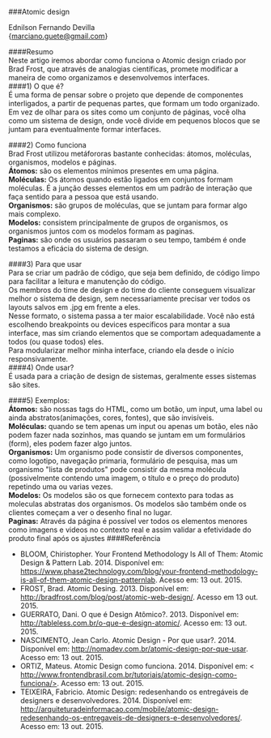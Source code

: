 

###Atomic design<br/>

Ednilson Fernando Devilla<br/>
{marciano.guete@gmail.com}<br>

####Resumo<br/>
Neste artigo iremos abordar como funciona o Atomic design criado por Brad Frost, que através de analogias científicas, promete modificar a maneira de como organizamos e desenvolvemos interfaces.<br/>
####1) O que é?<br/>
É uma forma de pensar sobre o projeto que depende de componentes interligados, a partir de pequenas partes, que formam um todo organizado.<br/>
Em vez de olhar para os sites como um conjunto de páginas, você olha como um sistema de design, onde você divide em pequenos blocos que se juntam para eventualmente formar interfaces.

####2) Como funciona<br/>
Brad Frost utilizou metáfororas bastante conhecidas: átomos, moléculas, organismos, modelos e páginas.<br>
**Átomos:** são os elementos mínimos presentes em uma página.<br/>
**Moléculas:** Os átomos quando estão ligados em conjuntos formam moléculas. É a junção desses elementos em um padrão de interação que faça sentido para a pessoa que está usando.<br/>
**Organismos:** são grupos de moléculas, que se juntam para formar algo mais complexo.<br/> 
**Modelos:** consistem principalmente de grupos de organismos, os organismos juntos com os modelos formam as paginas. <br/>
**Paginas:** são onde os usuários passaram o seu tempo, também é onde testamos a eficácia do sistema de design.<br/> 

####3) Para que usar<br/>
Para se criar um padrão de código, que seja bem definido, de código limpo para facilitar a leitura e manutenção do código.<br/>
Os membros do time de design e do time do cliente conseguem visualizar melhor o sistema de design, sem necessariamente precisar ver todos os layouts salvos em .jpg em frente a eles.<br/>
Nesse formato, o sistema passa a ter maior escalabilidade. Você não está escolhendo breakpoints ou devices específicos para montar a sua interface, mas sim criando elementos que se comportam adequadamente a todos (ou quase todos) eles.<br/>
Para modularizar melhor minha interface, criando ela desde o início responsivamente.<br/>
####4) Onde usar?<br/>
É usada para a criação de design de sistemas, geralmente esses sistemas são sites.<br/>

####5) Exemplos:<br/>
**Átomos:** são nossas tags do HTML, como um botão, um input, uma label ou ainda abstratos(animações, cores, fontes), que são invisíveis.<br>
**Moléculas:** quando se tem apenas um input ou apenas um botão, eles não podem fazer nada sozinhos, mas quando se juntam em um formulários (form), eles podem fazer algo juntos.<br/>
**Organismos:** Um organismo pode consistir de diversos componentes, como logotipo, navegação primaria, formulário de pesquisa, mas um organismo "lista de produtos" pode consistir da mesma molécula (possivelmente contendo uma imagem, o título e o preço do produto) repetindo uma ou varias vezes.<br/>
**Modelos:** Os modelos são os que fornecem contexto para todas as moleculas abstratas dos organismos. Os modelos são também onde os clientes começam a ver o desenho final no lugar.<br/>
**Paginas:** Através da página é possível ver todos os elementos menores como imagens e videos no contexto real e assim validar a efetividade do produto final após os ajustes
####Referência<br/>
* BLOOM, Chiristopher. Your Frontend Methodology Is All of Them: Atomic Design & Pattern Lab. 2014. Disponível em: <https://www.phase2technology.com/blog/your-frontend-methodology-is-all-of-them-atomic-design-patternlab>. Acesso em: 13 out. 2015.<br/>
* FROST, Brad. Atomic Desing. 2013. Disponível em: <http://bradfrost.com/blog/post/atomic-web-design/>. Acesso em 13 out. 2015.<br/>
* GUERRATO, Dani. O que é Design Atômico?. 2013. Disponível em: <http://tableless.com.br/o-que-e-design-atomic/>. Acesso em: 13 out. 2015.<br/>
* NASCIMENTO, Jean Carlo. Atomic Design - Por que usar?. 2014.  Disponível em: <http://nomadev.com.br/atomic-design-por-que-usar>. Acesso em: 13 out. 2015.<br/>
* ORTIZ, Mateus. Atomic Design como funciona. 2014. Disponível em: < http://www.frontendbrasil.com.br/tutoriais/atomic-design-como-funciona/>. Acesso em: 13 out. 2015.<br/>
* TEIXEIRA, Fabricio. Atomic Design: redesenhando os entregáveis de designers e desenvolvedores. 2014. Disponível em: <http://arquiteturadeinformacao.com/mobile/atomic-design-redesenhando-os-entregaveis-de-designers-e-desenvolvedores/>. Acesso em: 13 out. 2015. <br/>
